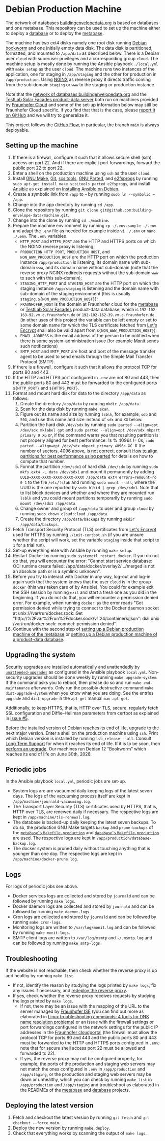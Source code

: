 # Debian Production Machine

The network of databases
[buildingenvelopedata.org](https://www.buildingenvelopedata.org/) is based on
databases and one metabase. This repository can be used to set up the machine
either to deploy
a [database](https://github.com/building-envelope-data/database) or to deploy
the [metabase](https://github.com/building-envelope-data/metabase).

The machine has two ext4 disks namely one root disk running [Debian
bookworm](https://www.debian.org/releases/bookworm/) and one initially empty
data disk. The data disk is partitioned, formatted, and mounted to `/app/data`
as described below. There is a Debian user `cloud` with superuser privileges
and a corresponding group `cloud`. The machine setup is mostly done by running
the Ansible playbook `./local.yml` with `make setup` as the user `cloud`. The
machine runs two instances of the application, one for staging in
`/app/staging` and the other for production in `/app/production`. Using
[NGINX](https://nginx.org) as reverse proxy it directs traffic coming from the
sub-domain `staging` or `www` to the staging or production instance.

Note that the
[network of databases buildingenvelopedata.org](https://www.buildingenvelopedata.org)
and the
[TestLab Solar Facades product-data server](https://www.solarbuildingenvelopes.com)
both run on machines provided by
[Fraunhofer Cloud](https://cloudportal.fraunhofer.de) and some of the set-up
information below may still be Fraunhofer Cloud specific. If you find that that
is the case, please
[report it on GitHub](https://github.com/building-envelope-data/machine/issues)
and we will try to generalize it.

This project follows the
[GitHub Flow](https://guides.github.com/introduction/flow/), in particular, the
branch `main` is always deployable.

## Setting up the machine

1. If there is a firewall, configure it such that it allows secure shell (ssh)
   access on port 22. And if there are explicit port forwardings, forward the
   public port 22 to port 22.
1. Enter a shell on the production machine using `ssh` as the user `cloud`.
1. Install
   [GNU Make](https://www.gnu.org/software/make/),
   [Git](https://git-scm.com),
   [scsitools](https://packages.debian.org/buster/scsitools),
   [GNU Parted](https://www.gnu.org/software/parted/manual/parted.html), and
   [e2fsprogs](https://packages.debian.org/buster/e2fsprogs)
   by running `sudo apt-get install make scsitools parted e2fsprogs`, and
   install [Ansible](https://www.ansible.com) as explained on
   [Installing Ansible on Debian](https://docs.ansible.com/ansible/latest/installation_guide/intro_installation.html#installing-ansible-on-debian).
1. Create a symbolic link from `/app` to `~` by running
   `sudo ln --symbolic ~ /app`.
1. Change into the app directory by running `cd /app`.
1. Clone the repository by running
   `git clone git@github.com:building-envelope-data/machine.git`.
1. Change into the clone by running `cd ./machine`.
1. Prepare the machine environment by running `cp ./.env.sample ./.env` and adapt
   the `.env` file as needed for example inside `vi ./.env` or `nano ./.env`.
   The `.env` variables
   - `HTTP_PORT` and `HTTPS_PORT` are the HTTP and HTTPS ports on which the
     NGINX reverse proxy is listening;
   - `PRODUCTION_HTTP_PORT`, `PRODUCTION_HOST`, and `NON_WWW_PRODUCTION_HOST`
     are the HTTP port on which the production instance `/app/production` is
     listening, its domain name with sub-domain `www`, and its domain name
     without sub-domain (note that the reverse proxy NGINX redirects requests
     without the sub-domain `www` to such with this sub-domain);
   - `STAGING_HTTP_PORT` and `STAGING_HOST` are the HTTP port on which the
     staging instance `/app/staging` is listening and the domain name with
     sub-domain of the staging environment (this is usually
     `staging.${NON_WWW_PRODUCTION_HOST}`);
   - `FRAUNHOFER_HOST` is the domain at Fraunhofer cloud for the
     [metabase](https://www.buildingenvelopedata.org) or
     [TestLab Solar Facades](https://www.solarbuildingenvelopes.com)
     product-data database, which is `192-102-163-92.vm.c.fraunhofer.de`
     or `192-102-162-39.vm.c.fraunhofer.de` (in other uses of this project the
     variable can be left empty or set to some domain name for which the
     TLS certificate fetched from [Let's Encrypt](https://letsencrypt.org) shall
     also be valid apart from `${NON_WWW_PRODUCTION_HOST}`);
   - `EMAIL_ADDRESS` is the email address of the person to be notified when
     there is some system-administration issue (for example
     [Monit](https://mmonit.com/monit/) sends such notifications)
   - `SMTP_HOST` and `SMTP_PORT` are host and port of the message transfer
     agent to be used to send emails through the Simple Mail Transfer
     Protocol (SMTP).
1. If there is a firewall, configure it such that it allows the protocol TCP
   for ports 80 and 443.
1. If the HTTP and HTTPS port configured in `.env` are not 80 and 443, then the
   public ports 80 and 443 must be forwarded to the configured ports
   `${HTTP_PORT}` and `${HTTPS_PORT}`.
1. Format and mount hard disk for data to the directory `/app/data` as follows:
   1. Create the directory `/app/data` by running `mkdir /app/data`.
   1. Scan for the data disk by running `make scan`.
   1. Figure out its name and size by running `lsblk`, for example, `sdb` and
      `50G`, and use this name and size instead of `sdx` and `XG` below.
   1. Partition the hard disk `/dev/sdx` by running
      `sudo parted --align=opt /dev/sdx mklabel gpt`
      and
      `sudo parted --align=opt /dev/sdx mkpart primary 0 XG`
      or, if the command warns you that resulting partition is not properly
      aligned for best performance: 1s % 4096s != 0s,
      `sudo parted --align=opt /dev/sdx mkpart primary 4096s XG`.
      If the number of sectors, 4096 above, is not correct, consult
      [How to align partitions for best performance using parted](https://rainbow.chard.org/2013/01/30/how-to-align-partitions-for-best-performance-using-parted/)
      for details on how to compute that number.
   1. Format the partition `/dev/sdx1` of hard disk `/dev/sdx` by running
      `sudo mkfs.ext4 -L data /dev/sdx1`
      and mount it permanently by adding
      `UUID=XXXX-XXXX-XXXX-XXXX-XXXX /app/data ext4 errors=remount-ro 0 1`
      to the file `/etc/fstab` and running
      `sudo mount --all`,
      where the UUID is the one reported by
      `sudo blkid | grep /dev/sdx1`.
      Note that to list block devices and whether and where they are
      mounted run `lsblk` and you could mount partitions temporarily by running
      `sudo mount /dev/sdx1 /app/data`.
   1. Change owner and group of `/app/data` to user and group `cloud` by
      running `sudo chown cloud:cloud /app/data`.
   1. Create the directory `/app/data/backups` by running
      `mkdir /app/data/backups`.
1. Fetch Transport Security Protocol (TLS) certificates from [Let's
   Encrypt](https://letsencrypt.org) used for HTTPS by running
   `./init-certbot.sh` (if you are unsure whether the script will work, set the
   variable `staging` inside that script to `1` for a trial run).
1. Set-up everything else with Ansible by running `make setup`.
1. Restart Docker by running `sudo systemctl restart docker`. If you do not do
   that, you will encounter the error: "Cannot start service database: OCI
   runtime create failed: /app/data/docker/overlay2/.../merged is not an
   absolute path or is a symlink: unknown".
1. Before you try to interact with Docker in any way, log-out and log-in again
   such that the system knows that the user `cloud` is in the group `docker`
   (this was taken care of by Ansible). You could for example exit the SSH
   session by running `exit` and start a fresh one as you did in the beginning.
   If you do not do that, you will encounter a permission denied error. For
   example, when running `docker ps` the error reads "Got permission denied
   while trying to connect to the Docker daemon socket at
   unix:///var/run/docker.sock: Get
   "http://%2Fvar%2Frun%2Fdocker.sock/v1.24/containers/json": dial unix
   /var/run/docker.sock: connect: permission denied".
1. Continue with the second step of
   [setting up a Debian production machine of the metabase](https://github.com/building-envelope-data/metabase?tab=readme-ov-file#setting-up-a-debian-production-machine)
   or
   [setting up a Debian production machine of a product-data database](https://github.com/building-envelope-data/database?tab=readme-ov-file#setting-up-a-debian-production-machine).

## Upgrading the system

Security upgrades are installed automatically and unattendedly by
[`unattended-upgrades`](https://packages.debian.org/search?keywords=unattended-upgrades)
as configured in the Ansible playbook `local.yml`. Non-security upgrades should
be done weekly by running `make upgrade-system`. If the command asks you to
reboot, then please do so and run `make end-maintenance` afterwards. Only run
the possibly destructive command `make dist-upgrade-system` when you know what
you are doing. See the entries `upgrade` and `dist-upgrade` in the `apt-get`
manual `man apt-get`.

Additionally, to keep HTTPS, that is, HTTP over TLS, secure, regularly fetch
SSL configuration and Diffie–Hellman parameters from certbot as explained in
[issue #5](https://github.com/building-envelope-data/machine/issues/5).

Before the installed version of Debian reaches its end of life, upgrade to the
next major version. Enter a shell on the production machine using `ssh`. Print
which Debian version is installed by running `lsb_release --all`. Consult [Long
Term Support](https://wiki.debian.org/LTS) for when it reaches its end of life.
If it is to be soon, then [perform an
upgrade](https://www.debian.org/releases/stable/i386/release-notes/ch-upgrading.html).
Our machines run Debian 12 "Bookworm" which reaches its end of life on June
30th, 2028.

## Periodic jobs

In the Ansible playbook `local.yml`, periodic jobs are set-up.

* System logs are are vacuumed daily keeping logs of the latest seven days. The
  logs of the vacuuming process itself are kept in
  `/app/machine/journald-vacuuming.log`.
* The Transport Layer Security (TLS) certificates used by HTTPS, that is, HTTP
  over TLS, are renewed daily if necessary. The respective logs are kept in
  `/app/machine/tls-renewal.log`.
* The database is backed-up daily keeping the latest seven backups. To do so,
  the production GNU Make targets `backup` and `prune-backups` of the
  [`metabase`'s `Makefile.production`](https://github.com/building-envelope-data/metabase/blob/develop/Makefile.production)
  and
  [`database`'s `Makefile.production`](https://github.com/building-envelope-data/database/blob/develop/Makefile.production)
  are used. The respective logs are kept in `/app/production/database-backup.log`.
* The docker system is pruned daily without touching anything that is younger
  than one day. The respective logs are kept in `/app/machine/docker-prune.log`.

## Logs

For logs of periodic jobs see above.

* Docker services logs are collected and stored by `journald` and can be
  followed by running `make logs`.
* Docker daemon logs are collected and stored by `journald` and can be
  followed by running `make daemon-logs`.
* Cron logs are collected and stored by `journald` and can be
  followed by running `make cron-logs`.
* Monitoring logs are written to `/var/log/monit.log` and can be followed by
  running `make monit-logs`.
* SMTP client logs are written to `/var/log/msmtp` and `~/.msmtp.log` and can
  be followed by running `make smtp-logs`

## Troubleshooting

If the website is not reachable, then check whether the reverse proxy is up and
healthy by running `make list`.

- If not, identify the reason by studying the logs printed by `make logs`, fix
  any issues if necessary, and [redeploy the reverse
  proxy](#deploying-the-latest-version).
- If yes, check whether the reverse proxy receives requests by studying the
  logs printed by `make logs`.
  - If not, there may be an issue with the mapping
    of the URL to the server managed by
    [Fraunhofer ISE](https://www.ise.fraunhofer.de)
    (you can find out more as elaborated in
    [Linux troubleshooting commands: 4 tools for DNS name resolution problems](https://www.redhat.com/sysadmin/DNS-name-resolution-troubleshooting-tools))
    or an issue with the firewall settings or port forwardings configured in
    the network settings for the public IP addresses in the
    [Fraunhofer cloudportal](https://cloudportal.fraunhofer.de) (the firewall
    must allow the protocol TCP for ports 80 and 443 and the public ports 80
    and 443 must be forwarded to the HTTP and HTTPS ports configured in `.env`;
    note that for secure shell access port 22 must be allowed and forwarded to
    22).
  - If yes, the reverse proxy may not be configured properly, for example, the
    ports of the production and staging web servers may not match the ones
    configured in `.env` in `/app/production` and `/app/staging`, or the
    production and staging web servers may be down or unhealthy, which you can
    check by running `make list` in `/app/production` and `/app/staging` and
    troubleshoot as elaborated in the READMEs of the
    [metabase](https://github.com/building-envelope-data/metabase) and
    [database](https://github.com/building-envelope-data/database) projects.

## Deploying the latest version
1. Fetch and checkout the latest version by running `git fetch` and
   `git checkout --force main`.
1. Deploy the new version by running `make deploy`.
1. Check that everything works by scanning the output of `make logs`.
